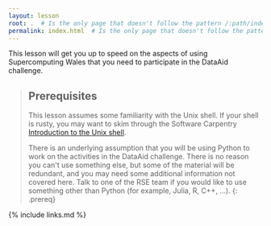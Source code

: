```yaml
---
layout: lesson
root: .  # Is the only page that doesn't follow the pattern /:path/index.html
permalink: index.html  # Is the only page that doesn't follow the pattern /:path/index.html
---
```


This lesson will get you up to speed on the aspects of using Supercomputing Wales that you need to participate in the DataAid challenge.

> ## Prerequisites
>
> This lesson assumes some familiarity with the Unix shell. If your shell is rusty, you may want to skim through the Software Carpentry [Introduction to the Unix shell](https://swcarpentry.github.io/shell-novice).
>
> There is an underlying assumption that you will be using Python to work on the activities in the DataAid challenge. There is no reason you can't use something else, but some of the material will be redundant, and you may need some additional information not covered here. Talk to one of the RSE team if you would like to use something other than Python (for example, Julia, R, C++, ...).
{: .prereq}

{% include links.md %}
